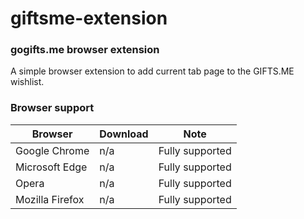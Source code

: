 # giftsme-extension
### gogifts.me browser extension
A simple browser extension to add current tab page to the GIFTS.ME wishlist.

### Browser support
|Browser|Download|Note|
|--|--|--|
|Google Chrome|n/a|Fully supported|
|Microsoft Edge|n/a|Fully supported|
|Opera|n/a|Fully supported|
|Mozilla Firefox|n/a|Fully supported|